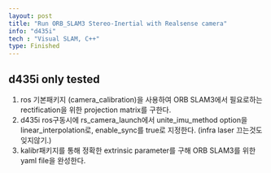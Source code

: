 ```yaml
---
layout: post
title: "Run ORB_SLAM3 Stereo-Inertial with Realsense camera"
info: "d435i"
tech : "Visual SLAM, C++"
type: Finished
---
```


## d435i only tested
1. ros 기본패키지 (camera_calibration)을 사용하여 ORB SLAM3에서 필요로하는 rectification을 위한 projection matrix를 구한다.
2. d435i ros구동시에 rs\_camera\_launch에서 unite\_imu\_method option을 linear\_interpolation로, enable\_sync를 true로 지정한다. (infra laser 끄는것도 잊지않기.)
3. kalibr패키지를 통해 정확한 extrinsic parameter를 구해 ORB SLAM3를 위한 yaml file을 완성한다.

